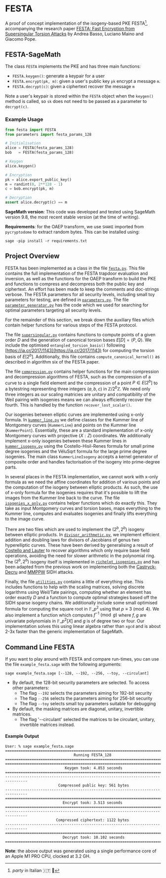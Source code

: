 # FESTA 

A proof of concept implementation of the isogeny-based PKE FESTA[^1], accompanying 
the research paper 
[FESTA: Fast Encryption from Supersingular Torsion Attacks](https://eprint.iacr.org/2023/660)
by Andrea Basso, Luciano Maino and Giacomo Pope.

[^1]: *party* in Italian :it: :tada:

## FESTA-SageMath

The class `FESTA` implements the PKE and has three main functions:

- `FESTA.keygen()`: generate a keypair for a user
- `FESTA.encrypt(pk, m)`: given a user's public key `pk` encrypt a message `m`.
- `FESTA.decrypt(c)`: given a ciphertext recover the message `m`

Note a user's keypair is stored within the `FESTA` object when the `keygen()` method is called, so 
`sk` does not need to be passed as a parameter to `decrypt(c)`.

### Example Usage

```python
from festa import FESTA
from parameters import festa_params_128

# Initialisation 
alice = FESTA(festa_params_128)
bob   = FESTA(festa_params_128)

# Keygen
alice.keygen()

# Encryption
pk = alice.export_public_key()
m = randint(0, 2**128 - 1)
c = bob.encrypt(pk, m)

# Decryption
assert alice.decrypt(c) == m
```

**SageMath version**: This code was developed and tested using SageMath version 9.8, the most recent stable version (at the time of writing).

**Requirements**: for the OAEP transform, we use `SHAKE` imported from `pycryptodome` to extract random bytes. This can be installed using:
```
sage -pip install -r requirements.txt
```

## Project Overview

FESTA has been implemented as a class in the file [`festa.py`](festa.py). This file contains the full 
implementation of the FESTA trapdoor evaluation and inversion, as well as the functions for the OAEP 
transform to build the PKE and functions to compress and decompress both the public key and ciphertext. 
An effort has been made to keep the comments and doc-strings verbose. The FESTA parameters for all security 
levels, including small toy parameters for testing, are defined in [`parameters.py`](parameters.py). The file
[`parameter_generator.py`](parameter_generator.py) has the code which we used for searching for optimal parameters
targeting all security levels.

For the remainder of this section, we break down the auxiliary files which contain helper functions for various steps of the FESTA protocol.

The file [`supersingular.py`](supersingular.py) contains functions to compute points of a given order $D$ and the generation of canonical 
torsion bases $E[D] = \langle P, Q \rangle$. We include the optimised `entangled_torsion_basis()` following 
[https://ia.cr/2017/1143](https://ia.cr/2017/1143) for computing the torsion basis of $E[2^b]$.
Additionally, this file contains `compute_canonical_kernel()` as described in algorithm six of the 
FESTA paper. 

The file [`compression.py`](compression.py) contains helper functions for the main compression and decompression algorithms 
of FESTA, such as the compression of a curve to a single field element and the compression of a point $P \in E[2^b]$ to a bytestring 
representing three integers $(a,b,c)$ in $\mathbb{Z}/2^b\mathbb{Z}$. We need only three integers as our scaling matricies are unitary
and compatibility of the Weil pairing with isogenies means we can always efficiently recover the fourth. This is handled by the function
`recover_lost_scalar()`.

Our isogenies between elliptic curves are implemented using x-only formula. In [`kummer_line.py`](kummer_line.py) we define classes for 
the Kummer line of Montgomery curves (`KummerLine`) and points on the Kummer line (`KummerPoint`). Essentially, these are a standard 
implementation of x-only Montgomery curves with projective $(X : Z)$ coordinates. We additionally implement x-only isogenies between 
these Kummer lines in [`kummer_isogeny.py`](kummer_isogeny.py) using the Costello-Hisil-Renes formula for small prime degree isogenies
and the VéluSqrt formula for the large prime degree isogenies. The main class `KummerLineIsogeny` accepts a kernel generator of composite 
order and handles factorisation of the isogeny into prime-degree parts.

In several places in the FESTA implementation, we cannot work with x-only formula as we need the affine coordinates for addition of various 
points and the computation of the isogeny between elliptic products. As such, the use of x-only formula for the isogenies requires that it's 
possible to lift the images from the Kummer line back to the curve. 
The file [`isogenies_x_only.py`](isogenies_x_only.py) contains helper functions which do exactly this. They take as input Montgomery curves 
and torsion bases, maps everything to the Kummer line, computes and evaluates isogenies and finally lifts everything to the image curve.

There are two files which are used to implement the $(2^b,2^b)$ isogeny between elliptic products. In [`divisor_arithmetic.py`](divisor_arithmetic.py), 
we implement efficient addition and doubling laws for divisors of Jacobians of genus two hyperelliptic curves. These have been derived by generalising 
a result of [Costello and Lauter](https://eprint.iacr.org/2011/306) to recover algorithms which only require base field operations, avoiding the need 
for slower arithmetic in the polynomial ring. The $(2^b,2^b)$ isogeny itself is implemented in [`richelot_isogenies.py`](richelot_isogenies.py) and has 
been adapted from the previous work on implementing both the [Castryck-Decru](https://github.com/jack4818/Castryck-Decru-SageMath) and 
[MMPPW](https://github.com/Breaking-SIDH/direct-attack) SIDH attacks.

Finally, the file [`utilities.py`](utilities.py) contains a little of everything else. This includes functions to help with the scaling matrices, 
solving discrete logarithms using Weil/Tate pairings, computing whether an element has order exactly $D$ and a function to compute optimal strategies 
based off the SIDH sparse isogeny chains. We additionally include some small optimised formula for computing the square root in $\mathbb{F}\_{p^2}$
using that $p \equiv 3 \pmod 4$. We also implement a function which computes $f^{-1} \pmod g$ where $f,g$ are univariate polynomials 
in $\mathbb{F}\_{p^2}[X]$ and $g$ is of degree two or four. 
Our implementation solves this using linear algebra rather than `xgcd` and is about 2-3x faster
than the generic implementation of SageMath.

## Command Line FESTA

If you want to play around with FESTA and compare run-times, you can use the
file `example_festa.sage` with the following arguments:

```
sage example_festa.sage [--128, --192, --256, --toy, --circulant]
```

- By default, the 128-bit security parameters are selected. To access other parameters:
  - The flag `--192` selects the parameters aiming for 192-bit security 
  - The flag `--256` selects the parameters aiming for 256-bit security 
  - The flag `--toy` selects small toy parameters suitable for debugging
- By default, the masking matrices are diagonal, unitary, invertible matrices.
  - The flag '--circulant' selected the matrices to be circulant, unitary, invertible matrices instead.

#### Example Output

```
User: % sage example_festa.sage
================================================================================
                               Running FESTA_128                                
================================================================================
================================================================================
                           Keygen took: 4.853 seconds
================================================================================
--------------------------------------------------------------------------------
                        Compressed public key: 561 bytes
--------------------------------------------------------------------------------
================================================================================
                          Encrypt took: 3.513 seconds
================================================================================
--------------------------------------------------------------------------------
                       Compressed ciphertext: 1122 bytes                        
--------------------------------------------------------------------------------
================================================================================
                          Decrypt took: 10.102 seconds
================================================================================
```

**Note**: the above output was generated using a single performance core of an Apple M1 PRO CPU, clocked at 3.2 GH.
